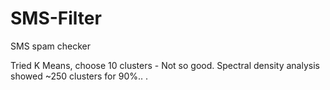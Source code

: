 # SMS-Filter
SMS spam checker

Tried K Means, choose 10 clusters - Not so good.
Spectral density analysis showed ~250 clusters for 90%.. .

